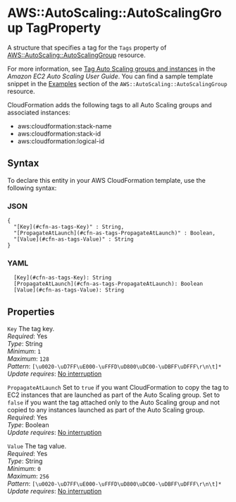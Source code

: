 # AWS::AutoScaling::AutoScalingGroup TagProperty<a name="aws-properties-as-tags"></a>

A structure that specifies a tag for the `Tags` property of [AWS::AutoScaling::AutoScalingGroup](https://docs.aws.amazon.com/AWSCloudFormation/latest/UserGuide/aws-properties-as-group.html) resource\.

For more information, see [Tag Auto Scaling groups and instances](https://docs.aws.amazon.com/autoscaling/ec2/userguide/autoscaling-tagging.html) in the _Amazon EC2 Auto Scaling User Guide_\. You can find a sample template snippet in the [Examples](https://docs.aws.amazon.com/AWSCloudFormation/latest/UserGuide/aws-properties-as-group.html#aws-properties-as-group--examples) section of the `AWS::AutoScaling::AutoScalingGroup` resource\.

CloudFormation adds the following tags to all Auto Scaling groups and associated instances:

- aws:cloudformation:stack\-name
- aws:cloudformation:stack\-id
- aws:cloudformation:logical\-id

## Syntax<a name="aws-properties-as-tags-syntax"></a>

To declare this entity in your AWS CloudFormation template, use the following syntax:

### JSON<a name="aws-properties-as-tags-syntax.json"></a>

```
{
  "[Key](#cfn-as-tags-Key)" : String,
  "[PropagateAtLaunch](#cfn-as-tags-PropagateAtLaunch)" : Boolean,
  "[Value](#cfn-as-tags-Value)" : String
}
```

### YAML<a name="aws-properties-as-tags-syntax.yaml"></a>

```
  [Key](#cfn-as-tags-Key): String
  [PropagateAtLaunch](#cfn-as-tags-PropagateAtLaunch): Boolean
  [Value](#cfn-as-tags-Value): String
```

## Properties<a name="aws-properties-as-tags-properties"></a>

`Key` <a name="cfn-as-tags-Key"></a>
The tag key\.  
_Required_: Yes  
_Type_: String  
_Minimum_: `1`  
_Maximum_: `128`  
_Pattern_: `[\u0020-\uD7FF\uE000-\uFFFD\uD800\uDC00-\uDBFF\uDFFF\r\n\t]*`  
_Update requires_: [No interruption](https://docs.aws.amazon.com/AWSCloudFormation/latest/UserGuide/using-cfn-updating-stacks-update-behaviors.html#update-no-interrupt)

`PropagateAtLaunch` <a name="cfn-as-tags-PropagateAtLaunch"></a>
Set to `true` if you want CloudFormation to copy the tag to EC2 instances that are launched as part of the Auto Scaling group\. Set to `false` if you want the tag attached only to the Auto Scaling group and not copied to any instances launched as part of the Auto Scaling group\.  
_Required_: Yes  
_Type_: Boolean  
_Update requires_: [No interruption](https://docs.aws.amazon.com/AWSCloudFormation/latest/UserGuide/using-cfn-updating-stacks-update-behaviors.html#update-no-interrupt)

`Value` <a name="cfn-as-tags-Value"></a>
The tag value\.  
_Required_: Yes  
_Type_: String  
_Minimum_: `0`  
_Maximum_: `256`  
_Pattern_: `[\u0020-\uD7FF\uE000-\uFFFD\uD800\uDC00-\uDBFF\uDFFF\r\n\t]*`  
_Update requires_: [No interruption](https://docs.aws.amazon.com/AWSCloudFormation/latest/UserGuide/using-cfn-updating-stacks-update-behaviors.html#update-no-interrupt)
